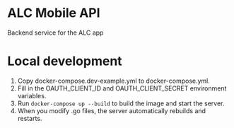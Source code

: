 # ALC Mobile API
Backend service for the ALC app

# Local development
1. Copy docker-compose.dev-example.yml to docker-compose.yml.
2. Fill in the OAUTH_CLIENT_ID and OAUTH_CLIENT_SECRET environment variables.
3. Run ``docker-compose up --build`` to build the image and start the server.
4. When you modify .go files, the server automatically rebuilds and restarts.
